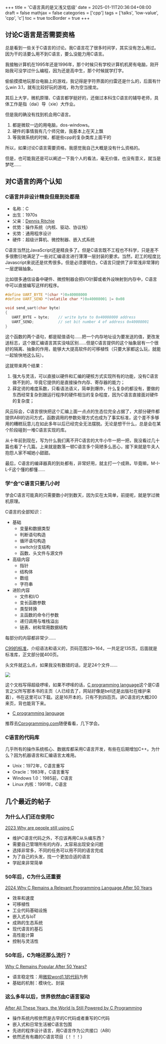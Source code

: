 +++
title = 'C语言真的是又浅又低级'
date = 2025-01-11T20:36:04+08:00
draft = false
mathjax = false
categories = ['cpp']
tags = ['talks', 'low-value', 'cpp', 'c']
toc = true
tocBorder = true
+++

## 讨论C语言是否需要资格

总是看到一些关于C语言的讨论。我C语言花了很多时间学，其实没有怎么用过。因为干的活要么用不到C语言，要么没能力用C语言。

我接触计算机在1995年还是1996年，那个时候只有学校计算机机房有电脑，刚开始我可没学过什么编程，因为还是高中生，那个时候就学打字。

偷偷摸摸地玩那台电脑上的游戏，我记得是字符界面的扫雷还是什么的，后面有什么win 3.1，就有比较好玩的游戏，称为空当接龙。

其后上大学，微机原理、C语言都学挺好的，还做过本科生C语言的辅导老师，具体工作是指（dai）导（xie）大作业。

但是我的确没有找到机会用C语言。

1. 都是微软一边的用电脑，dos-windows。
2. 硬件的事情我有几个师兄做，我基本上在天上飘
3. 等我做系统的时候，都是些cpp的复杂类库上面干的

所以，如果讨论C语言需要资格，我感觉我自己大概是没有什么资格的。

但是，也可能我还是可以阐述一下我个人的看法，毫无价值，也没有意义，就当是梦呓……

## 对C语言的两个认知

### C语言并非设计精良但是到处都是

- 名称：C
- 出生：1970s
- 父亲：[Dennis Ritchie](www.cs.bell-labs.com/~dmr)
- 优势：操作系统（内核、驱动、协议栈）
- 劣势：通用程序设计
- 硬件：超级计算机、微控制器、嵌入式系统

C语言当然比JavaScript还是精良多了。但是C语言既不工程也不科学，只是差不多很敷衍地满足了一些对汇编语言进行薄薄一层封装的要求。当然，赶工的程度比Javascript来说还是优秀很多。但是必须要明白，C语言只提供了非常浅非常薄的一层逻辑抽象。

比如很多通信设备中硬件、微控制器会把I/O针脚或者外设映射到内存中，C语言中可以直接编写这样的程序。

```C
#define UART_BYTE *(char *)0x40008000 
#define UART_SEND *(volatile char *)0x40008001 |= 0x08 

void send_uart(char byte) 
{ 
   UART_BYTE = byte;    // write byte to 0x40008000 address 
   UART_SEND;           // set bit number 4 of address 0x40008001 
}
```
这个函数的两个语句，都是赋值语句……把一个内存地址设为要发送的值，更改发送标志，这个跟汇编语言其实没啥区别……但是C语言提供的这个抽象层有一个很好的隔离、抽象的作用，能够大大提高软件的可移植性（只要大家都这么玩，就能一起愉快地这么玩）。


这就带来两个结果：

1. 强大与灵活，可以直接以硬件和汇编的硬核方式实现所有的功能，没有C语言做不到的，毕竟它提供的是直接操作内存、寄存器的能力；
2. 薛定谔的难度系数，只看语法语义，简单到爆炸，什么复杂的都没有，要做的东西经常复杂到跟运行程序的硬件相当的复杂程度，因为C语言直接面对硬件的复杂度；

风云际会，C语言很快把这个汇编上面一点点的生态位完全占据了，大部分硬件都提供ABI的访问方式，函数调用的参数处理方式也成为了事实标准，这个差不多够用的糟糕玩意儿在如此多年以后已经完全无法摆脱。无论是想干什么，总是会在某个阶段碰到一堆C语言实现的库。

从十年前到现在，写为什么我们离不开C语言的大牛小牛一把一把，我没看过几十篇也看了十几篇。上来就是数落一顿C语言多个简陋多么恶心，接下来就是牛夫人抱怨人家不喊她小甜甜。

最后，C语言的编译器真的到处都有，非常好用，就主打一个成熟，毕竟嘛，M-I-L-F这个懂的都懂……

### 学“会”C语言只要几小时

学会C语言可能真的只需要数小时到数天，因为实在太简单，前提呢，就是学过微机原理。

C语言的全部知识：

- 基础
    - 变量和数据类型
    - 判断语句构造
    - 循环语句构造
    - switch分支结构
    - 函数、头文件与源文件
- 高级内容
    - 指针
    - 结构体
    - 数组
    - 字符串
- 进阶内容
    - 文件和I/O
    - 变长函数参数
    - 类型转换
    - 主函数的命令行参数
    - 递归调用与堆栈溢出
    - 链表、树和常用数据结构

每部分的内容都非常少……

[C99的标准](https://www.dii.uchile.cl/~daespino/files/Iso_C_1999_definition.pdf)，介绍语法和语义的，页码范围29~164，一共足足135页。后面就是标准库，正文部分就400页。

头文件就这么点，如果我没有数错的话，足足24个文件……

![](/cpp/c-is-lowlevel/standar_headers.png)

这个文档写得超级啰嗦，如果不啰嗦的话，[C programming language](http://s3-us-west-2.amazonaws.com/belllabs-microsite-dritchie/cbook/index.html)这个是C语言之父所写那本书的主页（人已经去了，网站好像是bell还是出版社在维护来着），书在这里可以下载。这是16开本的，只有不到四百页。讲C语言的大概200来页，背也能背下来。

- [C programming language](https://usuaris.tinet.cat/bertolin/pdfs/c_programming_language.pdf)


推荐去[Cprogramming.com](https://www.cprogramming.com/tutorial/c-tutorial.html?inl=nv)随便看看，几下学会。

### C语言的代码库

几乎所有的操作系统核心、数据库都采用C语言开发，有些在后期增加C++。为什么？因为机器语言和汇编语言太难用。

- Unix：1972年，C语言重写
- Oracle：1983年，C语言重写
- Windows 1.0：1985前，C语言
- Linux 内核：1991年，C语言


## 几个最近的帖子

### 为什么人们还在使用C

[2023 Why are people still using C](https://thecodist.com/why-are-people-still-using-c/)

- 维护C语言代码之外，不应该再用C从头编东西？
- 需要自己管理所有的内存，太容易出现安全问题
- 选择非常多，不同的任务可以用不同的语言完成
- 为了自己的头发，找一个更加合适的语言
- 学起来非常简单


### 50年后，C为什么还重要

[2024 Why C Remains a Relevant Programming Language After 50 Years](https://blogs.dal.ca/openthink/why-c-remains-a-relevant-programming-language-after-50-years/)

- 效率和速度
- 可移植性
- 工业代码基础设施
- 嵌入式与IoT
- 成熟的生态系统
- 现代语言的基石
- 高性能计算
- 控制与灵活性


### 50年后，C为啥还那么流行？

[Why C Remains Popular After 50 Years?](https://cppdepend.com/blog/why-c-remains-popular-after-years/)

- 语言稳定性：用[微软word1.1的代码](http://www.computerhistory.org/atchm/microsoft-word-for-windows-1-1a-source-code/)为例
- 基础的机制：模块化、封装

### 这么多年以后，世界依然由C语言驱动

[After All These Years, the World Is Still Powered by C Programming](https://www.toptal.com/c/after-all-these-years-the-world-is-still-powered-by-c-programming)

- 操作系统内核依然是古早的C代码或者重写的C代码
- 嵌入式和日常生活被C语言包围
- 先进的程序设计语言，用C语言作为公共接口（ABI）
- 依然还有有趣的C语言项目（！！！）
